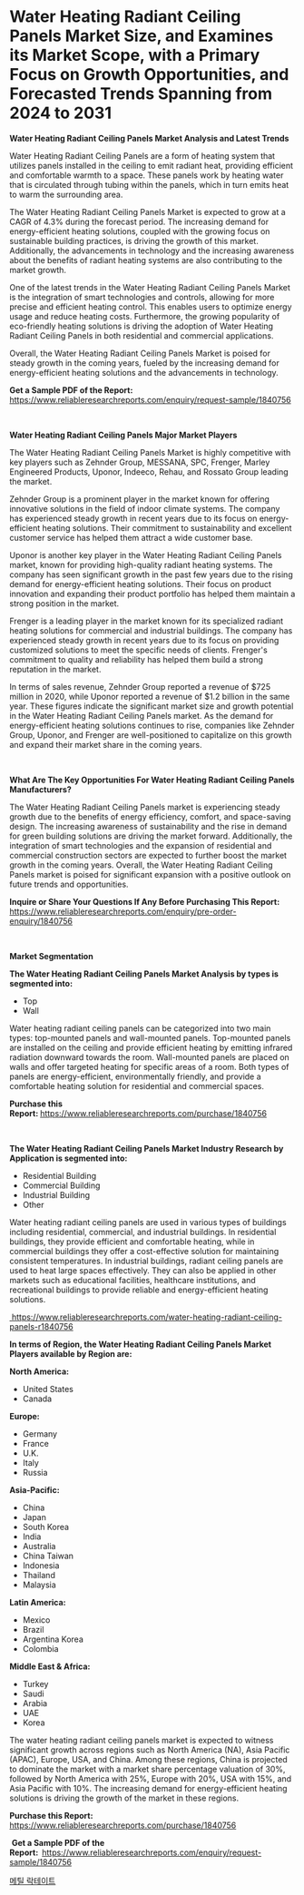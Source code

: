 <p><h1>Water Heating Radiant Ceiling Panels Market Size, and Examines its Market Scope, with a Primary Focus on Growth Opportunities, and Forecasted Trends Spanning from 2024 to 2031</h1></p><p><strong>Water Heating Radiant Ceiling Panels Market Analysis and Latest Trends</strong></p>
<p><p>Water Heating Radiant Ceiling Panels are a form of heating system that utilizes panels installed in the ceiling to emit radiant heat, providing efficient and comfortable warmth to a space. These panels work by heating water that is circulated through tubing within the panels, which in turn emits heat to warm the surrounding area.</p><p>The Water Heating Radiant Ceiling Panels Market is expected to grow at a CAGR of 4.3% during the forecast period. The increasing demand for energy-efficient heating solutions, coupled with the growing focus on sustainable building practices, is driving the growth of this market. Additionally, the advancements in technology and the increasing awareness about the benefits of radiant heating systems are also contributing to the market growth.</p><p>One of the latest trends in the Water Heating Radiant Ceiling Panels Market is the integration of smart technologies and controls, allowing for more precise and efficient heating control. This enables users to optimize energy usage and reduce heating costs. Furthermore, the growing popularity of eco-friendly heating solutions is driving the adoption of Water Heating Radiant Ceiling Panels in both residential and commercial applications.</p><p>Overall, the Water Heating Radiant Ceiling Panels Market is poised for steady growth in the coming years, fueled by the increasing demand for energy-efficient heating solutions and the advancements in technology.</p></p>
<p><strong>Get a Sample PDF of the Report:&nbsp;</strong> <a href="https://www.reliableresearchreports.com/enquiry/request-sample/1840756">https://www.reliableresearchreports.com/enquiry/request-sample/1840756</a></p>
<p>&nbsp;</p>
<p><strong>Water Heating Radiant Ceiling Panels Major Market Players</strong></p>
<p><p>The Water Heating Radiant Ceiling Panels Market is highly competitive with key players such as Zehnder Group, MESSANA, SPC, Frenger, Marley Engineered Products, Uponor, Indeeco, Rehau, and Rossato Group leading the market.</p><p>Zehnder Group is a prominent player in the market known for offering innovative solutions in the field of indoor climate systems. The company has experienced steady growth in recent years due to its focus on energy-efficient heating solutions. Their commitment to sustainability and excellent customer service has helped them attract a wide customer base.</p><p>Uponor is another key player in the Water Heating Radiant Ceiling Panels market, known for providing high-quality radiant heating systems. The company has seen significant growth in the past few years due to the rising demand for energy-efficient heating solutions. Their focus on product innovation and expanding their product portfolio has helped them maintain a strong position in the market.</p><p>Frenger is a leading player in the market known for its specialized radiant heating solutions for commercial and industrial buildings. The company has experienced steady growth in recent years due to its focus on providing customized solutions to meet the specific needs of clients. Frenger's commitment to quality and reliability has helped them build a strong reputation in the market.</p><p>In terms of sales revenue, Zehnder Group reported a revenue of $725 million in 2020, while Uponor reported a revenue of $1.2 billion in the same year. These figures indicate the significant market size and growth potential in the Water Heating Radiant Ceiling Panels market. As the demand for energy-efficient heating solutions continues to rise, companies like Zehnder Group, Uponor, and Frenger are well-positioned to capitalize on this growth and expand their market share in the coming years.</p></p>
<p>&nbsp;</p>
<p><strong>What Are The Key Opportunities For Water Heating Radiant Ceiling Panels Manufacturers?</strong></p>
<p><p>The Water Heating Radiant Ceiling Panels market is experiencing steady growth due to the benefits of energy efficiency, comfort, and space-saving design. The increasing awareness of sustainability and the rise in demand for green building solutions are driving the market forward. Additionally, the integration of smart technologies and the expansion of residential and commercial construction sectors are expected to further boost the market growth in the coming years. Overall, the Water Heating Radiant Ceiling Panels market is poised for significant expansion with a positive outlook on future trends and opportunities.</p></p>
<p><strong>Inquire or Share Your Questions If Any Before Purchasing This Report:</strong> <a href="https://www.reliableresearchreports.com/enquiry/pre-order-enquiry/1840756">https://www.reliableresearchreports.com/enquiry/pre-order-enquiry/1840756</a></p>
<p>&nbsp;</p>
<p><strong>Market Segmentation</strong></p>
<p><strong>The Water Heating Radiant Ceiling Panels Market Analysis by types is segmented into:</strong></p>
<p><ul><li>Top</li><li>Wall</li></ul></p>
<p><p>Water heating radiant ceiling panels can be categorized into two main types: top-mounted panels and wall-mounted panels. Top-mounted panels are installed on the ceiling and provide efficient heating by emitting infrared radiation downward towards the room. Wall-mounted panels are placed on walls and offer targeted heating for specific areas of a room. Both types of panels are energy-efficient, environmentally friendly, and provide a comfortable heating solution for residential and commercial spaces.</p></p>
<p><strong>Purchase this Report:&nbsp;</strong><a href="https://www.reliableresearchreports.com/purchase/1840756">https://www.reliableresearchreports.com/purchase/1840756</a></p>
<p>&nbsp;</p>
<p><strong>The Water Heating Radiant Ceiling Panels Market Industry Research by Application is segmented into:</strong></p>
<p><ul><li>Residential Building</li><li>Commercial Building</li><li>Industrial Building</li><li>Other</li></ul></p>
<p><p>Water heating radiant ceiling panels are used in various types of buildings including residential, commercial, and industrial buildings. In residential buildings, they provide efficient and comfortable heating, while in commercial buildings they offer a cost-effective solution for maintaining consistent temperatures. In industrial buildings, radiant ceiling panels are used to heat large spaces effectively. They can also be applied in other markets such as educational facilities, healthcare institutions, and recreational buildings to provide reliable and energy-efficient heating solutions.</p></p>
<p><a href="https://www.reliableresearchreports.com/water-heating-radiant-ceiling-panels-r1840756">&nbsp;https://www.reliableresearchreports.com/water-heating-radiant-ceiling-panels-r1840756</a></p>
<p><strong>In terms of Region, the Water Heating Radiant Ceiling Panels Market Players available by Region are:</strong></p>
<p>
    <p> <strong> North America: </strong>
        <ul>
            <li>United States</li>
            <li>Canada</li>
        </ul>
        </p> 
    <p> <strong> Europe: </strong>
        <ul>
            <li>Germany</li>
            <li>France</li>
            <li>U.K.</li>
            <li>Italy</li>
            <li>Russia</li>
        </ul>
        </p> 
    <p> <strong> Asia-Pacific: </strong>
        <ul>
            <li>China</li>
            <li>Japan</li>
            <li>South Korea</li>
            <li>India</li>
            <li>Australia</li>
            <li>China Taiwan</li>
            <li>Indonesia</li>
            <li>Thailand</li>
            <li>Malaysia</li>
        </ul>
        </p> 
    <p> <strong> Latin America: </strong>
        <ul>
            <li>Mexico</li>
            <li>Brazil</li>
            <li>Argentina Korea</li>
            <li>Colombia</li>
        </ul>
        </p> 
    <p> <strong> Middle East & Africa: </strong>
        <ul>
            <li>Turkey</li>
            <li>Saudi</li>
            <li>Arabia</li>
            <li>UAE</li>
            <li>Korea</li>
        </ul>
    </p>
    </p>
<p><p>The water heating radiant ceiling panels market is expected to witness significant growth across regions such as North America (NA), Asia Pacific (APAC), Europe, USA, and China. Among these regions, China is projected to dominate the market with a market share percentage valuation of 30%, followed by North America with 25%, Europe with 20%, USA with 15%, and Asia Pacific with 10%. The increasing demand for energy-efficient heating solutions is driving the growth of the market in these regions.</p></p>
<p><strong>Purchase this Report: </strong><a href="https://www.reliableresearchreports.com/purchase/1840756">https://www.reliableresearchreports.com/purchase/1840756</a></p>
<p>&nbsp;<strong>Get a Sample PDF of the Report:&nbsp;&nbsp;</strong><a href="https://www.reliableresearchreports.com/enquiry/request-sample/1840756">https://www.reliableresearchreports.com/enquiry/request-sample/1840756</a></p>
<p><strong></strong></p>
<p><p><a href="https://github.com/sougarounis/Market-Research-Report-List-3/blob/main/541048839056.md">메틸 락테이트</a></p></p>